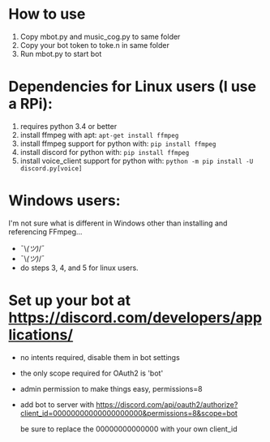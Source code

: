# How to use
1. Copy mbot.py and music_cog.py to same folder
2. Copy your bot token to toke.n in same folder
3. Run mbot.py to start bot

# Dependencies for Linux users (I use a RPi):
1. requires python 3.4 or better
2. install ffmpeg with apt: ```apt-get install ffmpeg```
3. install ffmpeg support for python with: ```pip install ffmpeg```
4. install discord for python with: ```pip install ffmpeg```
5. install voice_client support for python with: ```python -m pip install -U discord.py[voice]```

# Windows users:
I'm not sure what is different in Windows other than installing and referencing FFmpeg...
- ¯\\_(ツ)_/¯
- ¯\\_(ツ)_/¯
- do steps 3, 4, and 5 for linux users.
#
# Set up your bot at https://discord.com/developers/applications/  
- no intents required, disable them in bot settings
- the only scope required for OAuth2 is 'bot'
- admin permission to make things easy, permissions=8
- add bot to server with https://discord.com/api/oauth2/authorize?client_id=00000000000000000000&permissions=8&scope=bot
  
  be sure to replace the 00000000000000 with your own client_id

